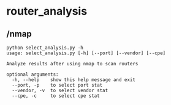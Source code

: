 # router_analysis
## /nmap
	python select_analysis.py -h
	usage: select_analysis.py [-h] [--port] [--vendor] [--cpe]
	
	Analyze results after using nmap to scan routers
	
	optional arguments:
	  -h, --help    show this help message and exit
	  --port, -p    to select port stat
	  --vendor, -v  to select vendor stat
	  --cpe, -c     to select cpe stat
